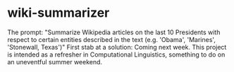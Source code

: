 # wiki-summarizer
The prompt: "Summarize Wikipedia articles on the last 10 Presidents with respect to certain entities described in the text (e.g. 'Obama', 'Marines', 'Stonewall, Texas')" First stab at a solution: Coming next week. This project is intended as a refresher in Computational Linguistics, something to do on an uneventful summer weekend.
